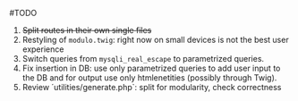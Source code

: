 #TODO

  1. ~~Split routes in their own single files~~
  2. Restyling of `modulo.twig`: right now on small devices is not the best user experience
  3. Switch queries from `mysqli_real_escape` to parametrized queries.
  4. Fix insertion in DB: use only parametrized queries to add user input to the DB and for output use only htmlenetities (possibly through Twig).
  5. Review ´utilities/generate.php`: split for modularity, check correctness